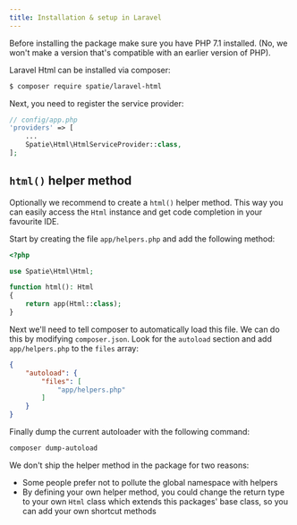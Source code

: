 ```yaml
---
title: Installation & setup in Laravel
---
```


Before installing the package make sure you have PHP 7.1 installed. (No, we won't make a version that's compatible with an earlier version of PHP).

Laravel Html can be installed via composer:

```bash
$ composer require spatie/laravel-html
```

Next, you need to register the service provider:

```php
// config/app.php
'providers' => [
    ...
    Spatie\Html\HtmlServiceProvider::class,
];
```

## `html()` helper method

Optionally we recommend to create a `html()` helper method. This way you can easily access the `Html` instance and get code completion in your favourite IDE.

Start by creating the file `app/helpers.php` and add the following method:

```php
<?php

use Spatie\Html\Html;

function html(): Html
{
    return app(Html::class);
}
```

Next we'll need to tell composer to automatically load this file. We can do this by modifying `composer.json`. Look for the `autoload` section and add `app/helpers.php` to the `files` array:

```json
{
    "autoload": {
        "files": [
            "app/helpers.php"
        ]
    }
}
```

Finally dump the current autoloader with the following command:

```bash
composer dump-autoload
```

We don't ship the helper method in the package for two reasons:

- Some people prefer not to pollute the global namespace with helpers
- By defining your own helper method, you could change the return type to your own `Html` class which extends this packages' base class, so you can add your own shortcut methods
